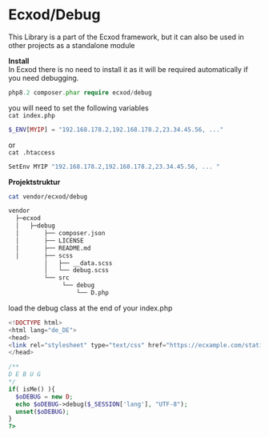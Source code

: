 # Ecxod/Debug

This Library is a part of the Ecxod framework, but it can also be used in other projects as a standalone module

**Install**  
In Ecxod there is no need to install it as it will be required automatically if you need debugging.
```php
php8.2 composer.phar require ecxod/debug
```

you will need to set the following variables  
`cat index.php`
```php
$_ENV[MYIP] = "192.168.178.2,192.168.178.2,23.34.45.56, ..."
```
or  
`cat .htaccess`
```sh
SetEnv MYIP "192.168.178.2,192.168.178.2,23.34.45.56, ... "
```

**Projektstruktur**
```sh
cat vendor/ecxod/debug

vendor
  ├─ecxod
  │   ├─debug
  │       ├── composer.json
  │       ├── LICENSE
  │       ├── README.md
  │       ├── scss
          │   ├── __data.scss
          │   └── debug.scss
          └── src
               └── debug
                   └── D.php
```

load the debug class at the end of your index.php


```php
<!DOCTYPE html>
<html lang="de_DE">
<head>
<link rel="stylesheet" type="text/css" href="https://ecxample.com/static/css/debug.min.css" as="style">
</head>

/**
D E B U G
*/
if( isMe() ){
  $oDEBUG = new D;
  echo $oDEBUG->debug($_SESSION['lang'], "UTF-8");
  unset($oDEBUG);
}
?>
```
